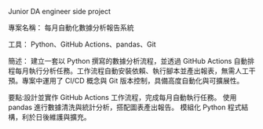 Junior DA engineer side project 

專案名稱： 每月自動化數據分析報告系統

工具： Python、GitHub Actions、pandas、Git

簡述：
建立一套以 Python 撰寫的數據分析流程，並透過 GitHub Actions 自動排程每月執行分析任務。工作流程自動安裝依賴、執行腳本並產出報表，無需人工干預。專案中運用了 CI/CD 概念與 Git 版本控制，具備高度自動化與可擴展性。

要點:設計並實作 GitHub Actions 工作流程，完成每月自動執行任務。
使用 pandas 進行數據清洗與統計分析，搭配圖表產出報告。
模組化 Python 程式結構，利於日後維護與擴充。

